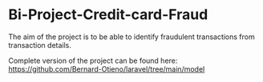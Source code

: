 # Bi-Project-Credit-card-Fraud
The aim of the project is to be able to identify fraudulent transactions from transaction details.

Complete version of the project can be found here: https://github.com/Bernard-Otieno/laravel/tree/main/model
